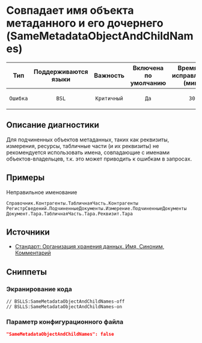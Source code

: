# Совпадает имя объекта метаданного и его дочернего (SameMetadataObjectAndChildNames)

|   Тип    | Поддерживаются<br>языки |  Важность   | Включена<br>по умолчанию | Время на<br>исправление (мин) |                    Теги                     |
|:--------:|:-----------------------------:|:-----------:|:------------------------------:|:-----------------------------------:|:-------------------------------------------:|
| `Ошибка` |             `BSL`             | `Критичный` |              `Да`              |                `30`                 | `standard`<br>`sql`<br>`design` |

<!-- Блоки выше заполняются автоматически, не трогать -->
## Описание диагностики
<!-- Описание диагностики заполняется вручную. Необходимо понятным языком описать смысл и схему работу -->

Для подчиненных объектов метаданных, таких как реквизиты, измерения, ресурсы, табличные части (и их реквизиты) не рекомендуется использовать имена, совпадающие с именами объектов-владельцев, т.к. это может приводить к ошибкам в запросах.

## Примеры
<!-- В данном разделе приводятся примеры, на которые диагностика срабатывает, а также можно привести пример, как можно исправить ситуацию -->

Неправильное именование

```
Справочник.Контрагенты.ТабличнаяЧасть.Контрагенты
РегистрСведений.ПодчиненныеДокументы.Измерение.ПодчиненныеДокументы
Документ.Тара.ТабличнаяЧасть.Тара.Реквизит.Тара
```

## Источники
<!-- Необходимо указывать ссылки на все источники, из которых почерпнута информация для создания диагностики -->
<!-- Примеры источников

* Источник: [Стандарт: Тексты модулей](https://its.1c.ru/db/v8std#content:456:hdoc)
* Полезная информация: [Отказ от использования модальных окон](https://its.1c.ru/db/metod8dev#content:5272:hdoc)
* Источник: [Cognitive complexity, ver. 1.4](https://www.sonarsource.com/docs/CognitiveComplexity.pdf) -->

* [Стандарт: Организация хранения данных. Имя, Синоним, Комментарий](https://its.1c.ru/db/v8std#content:474:hdoc:2.4)

## Сниппеты

<!-- Блоки ниже заполняются автоматически, не трогать -->
### Экранирование кода

```bsl
// BSLLS:SameMetadataObjectAndChildNames-off
// BSLLS:SameMetadataObjectAndChildNames-on
```

### Параметр конфигурационного файла

```json
"SameMetadataObjectAndChildNames": false
```
